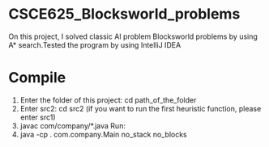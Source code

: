 # CSCE625_Blocksworld_problems

On this project, I solved classic AI problem Blocksworld problems by using A* search.Tested the program by using IntelliJ IDEA

# Compile
1.	Enter the folder of this project: cd path_of_the_folder
2.	Enter src2: cd src2 (if you want to run the first heuristic function, please enter src1)
3.	javac com/company/*.java
Run:
1.	java -cp . com.company.Main no_stack no_blocks 

